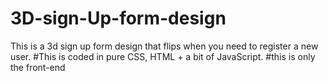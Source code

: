 # 3D-sign-Up-form-design
This is a 3d sign up form design that flips when you need to register a new user.
#This is coded in pure CSS, HTML + a bit of JavaScript.
#this is only the front-end
